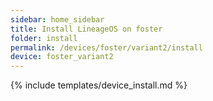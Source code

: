```yaml
---
sidebar: home_sidebar
title: Install LineageOS on foster
folder: install
permalink: /devices/foster/variant2/install
device: foster_variant2
---
```

{% include templates/device_install.md %}
